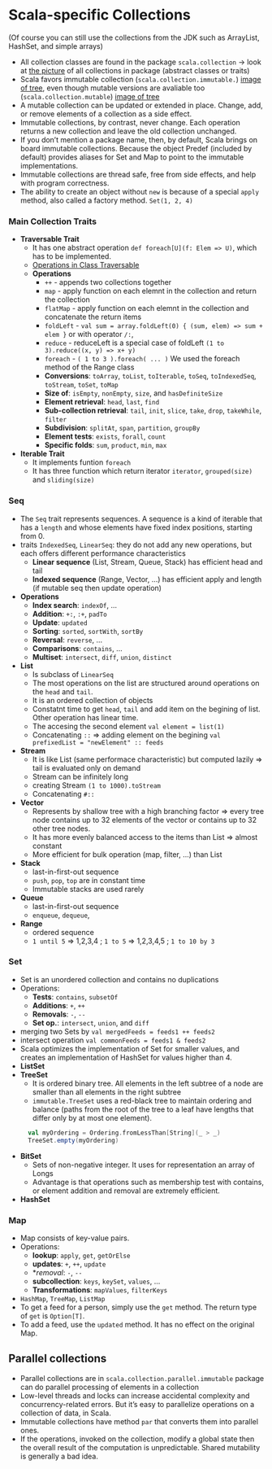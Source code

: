 Scala-specific Collections
==============
(Of course you can still use the collections from the JDK such as ArrayList, HashSet, and simple arrays)

- All collection classes are found in the package `scala.collection` -> look at [the picture](https://docs.scala-lang.org/resources/images/collections.png) of all collections in package (abstract classes or traits)
- Scala favors immutable collection (`scala.collection.immutable.`) [image of tree](https://docs.scala-lang.org/resources/images/collections.immutable.png), even though mutable versions are avaliable too (`scala.collection.mutable`) [image of tree](https://docs.scala-lang.org/resources/images/collections.mutable.png)
- A mutable collection can be updated or extended in place. Change, add, or remove elements of a collection as a side effect.
- Immutable collections, by contrast, never change. Each operation returns a new collection and leave the old collection unchanged.
- If you don’t mention a package name, then, by default, Scala brings on board immutable collections. Because the object Predef (included by default) provides aliases for Set and Map to point to the immutable implementations.
- Immutable collections are thread safe, free from side effects, and help with program correctness.
- The ability to create an object without `new` is because of a special `apply` method, also called a factory method. `Set(1, 2, 4)`

### Main Collection Traits
 - **Traversable Trait**
   - It has one abstract operation `def foreach[U](f: Elem => U)`, which has to be implemented.
   - [Operations in Class Traversable](https://docs.scala-lang.org/overviews/collections/trait-traversable.html#operations-in-class-traversable)
   - **Operations**
     - `++` - appends two collections together
     - `map` - apply function on each elemnt in the collection and return the collection
     - `flatMap` - apply function on each elemnt in the collection and concatenate the return items
     - `foldLeft` - `val sum = array.foldLeft(0) { (sum, elem) => sum + elem }` or with operator `/:`, 
     - `reduce` - reduceLeft is a special case of foldLeft `(1 to 3).reduce((x, y) => x+ y)` 
     - `foreach` - `( 1 to 3 ).foreach( ... )` We used the foreach method of the Range class
     - **Conversions**: `toArray`, `toList`, `toIterable`, `toSeq`, `toIndexedSeq`, `toStream`, `toSet`, `toMap`
     - **Size of**: `isEmpty`, `nonEmpty`, `size`, and `hasDefiniteSize`
     - **Element retrieval**: `head`, `last`, `find`
     - **Sub-collection retrieval**: `tail`, `init`, `slice`, `take`, `drop`, `takeWhile`, `filter`
     - **Subdivision**: `splitAt`, `span`, `partition`, `groupBy`
     - **Element tests**: `exists`, `forall`, `count`
     - **Specific folds**: `sum`, `product`, `min`, `max`
 - **Iterable Trait**
   - It implements funtion `foreach`
   - It has three function which return iterator `iterator`, `grouped(size)` and `sliding(size)` 

### Seq
- The `Seq` trait represents sequences. A sequence is a kind of iterable that has a `length` and whose elements have fixed index positions, starting from 0.
- traits `IndexedSeq`, `LinearSeq`: they do not add any new operations, but each offers different performance characteristics
  - **Linear sequence** (List, Stream, Queue, Stack) has efficient head and tail
  - **Indexed sequence** (Range, Vector, ...) has efficient apply and length (if mutable seq then update operation)
- **Operations** 
  - **Index search**: `indexOf`, ...
  - **Addition**: `+:`, `:+`, `padTo`
  - **Update**: `updated`
  - **Sorting**: `sorted`, `sortWith`, `sortBy`
  - **Reversal**: `reverse`, ...
  - **Comparisons**: `contains`, ...
  - **Multiset**: `intersect`, `diff`, `union`, `distinct`
- **List**
  - Is subclass of `LinearSeq`
  - The most operations on the list are structured around operations on the `head` and `tail`.
  - It is an ordered collection of objects
  - Constatnt time to get `head`, `tail` and add item on the begining of list. Other operation has linear time.
  - The accesing the second element `val element = list(1)`
  - Concatenating `::` => adding element on the begining `val prefixedList = "newElement" :: feeds`
- **Stream**
  - It is like List (same performace characteristic) but computed lazily => tail is evaluated only on demand
  - Stream can be infinitely long
  - creating Stream `(1 to 1000).toStream`
  - Concatenating `#::`
- **Vector**
  - Represents by shallow tree with a high branching factor => every tree node contains up to 32 elements of the vector or contains up to 32 other tree nodes.
  - It has more evenly balanced access to the items than List => almost constant
  - More efficient for bulk operation (map, filter, ...) than List
- **Stack**
  - last-in-first-out sequence
  - `push`, `pop`, `top` are in constant time
  - Immutable stacks are used rarely
- **Queue**
  - last-in-first-out sequence
  - `enqueue`, `dequeue`,
- **Range**
  - ordered sequence
  - `1 until 5` => 1,2,3,4 ; `1 to 5` => 1,2,3,4,5 ; `1 to 10 by 3`
 
### Set
- Set is an unordered collection and contains no duplications
- Operations:
  - **Tests**: `contains`, `subsetOf`
  - **Additions**: `+`, `++`
  - **Removals**: `-`, `--`
  - **Set op.**: `intersect`, `union`, and `diff`
- merging two Sets by `val mergedFeeds = feeds1 ++ feeds2`
- intersect operation `val commonFeeds = feeds1 & feeds2`
- Scala optimizes the implementation of Set for smaller values, and creates an implementation of HashSet for values higher than 4.
- **ListSet**
- **TreeSet**
  - It is ordered binary tree. All elements in the left subtree of a node are smaller than all elements in the right subtree
  - `immutable.TreeSet` uses a red-black tree to maintain ordering and balance (paths from the root of the tree to a leaf have lengths that differ only by at most one element).
  ```scala
    val myOrdering = Ordering.fromLessThan[String](_ > _)
    TreeSet.empty(myOrdering)
  ```
- **BitSet**
  - Sets of non-negative integer. It uses for representation an array of Longs
  - Advantage is that operations such as membership test with contains, or element addition and removal are extremely efficient.
- **HashSet**

### Map
- Map consists of key-value pairs.
- Operations:
  - **lookup**: `apply`, `get`, `getOrElse`
  - **updates**: `+`, `++`, `update`
  - **removal*: `-`, `--`
  - **subcollection**: `keys`, `keySet`, `values`, ...
  - **Transformations**: `mapValues`, `filterKeys`
- `HashMap`, `TreeMap`, `ListMap`
- To get a feed for a person, simply use the `get` method. The return type of `get` is `Option[T]`.
- To add a feed, use the `updated` method. It has no effect on the original Map.

## Parallel collections
  - Parallel collections are in `scala.collection.parallel.immutable` package can do parallel processing of elements in a collection
  - Low-level threads and locks can increase accidental complexity and concurrency-related errors. But it’s easy to parallelize operations on a collection of data, in Scala.
  - Immutable collections have method `par` that converts them into parallel ones.
  - If the operations, invoked on the collection, modify a global state then the overall result of the computation is unpredictable. Shared mutability is generally a bad idea.
